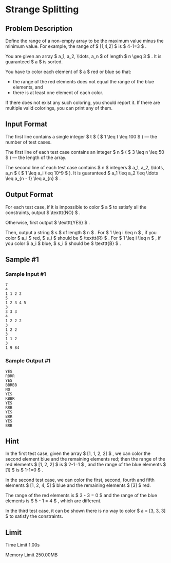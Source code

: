 # Strange Splitting

## Problem Description

Define the range of a non-empty array to be the maximum value minus the minimum value. For example, the range of $ [1,4,2] $ is $ 4-1=3 $ .

You are given an array $ a_1, a_2, \ldots, a_n $ of length $ n \geq 3 $ . It is guaranteed $ a $ is sorted.

You have to color each element of $ a $ red or blue so that:

- the range of the red elements does not equal the range of the blue elements, and
- there is at least one element of each color.

If there does not exist any such coloring, you should report it. If there are multiple valid colorings, you can print any of them.

## Input Format

The first line contains a single integer $ t $ ( $ 1 \leq t \leq 100 $ ) — the number of test cases.

The first line of each test case contains an integer $ n $ ( $ 3 \leq n \leq 50 $ ) — the length of the array.

The second line of each test case contains $ n $ integers $ a_1, a_2, \ldots, a_n $ ( $ 1 \leq a_i \leq 10^9 $ ). It is guaranteed $ a_1 \leq a_2 \leq \ldots \leq a_{n - 1} \leq a_{n} $ .

## Output Format

For each test case, if it is impossible to color $ a $ to satisfy all the constraints, output $ \texttt{NO} $ .

Otherwise, first output $ \texttt{YES} $ .

Then, output a string $ s $ of length $ n $ . For $ 1 \leq i \leq n $ , if you color $ a_i $ red, $ s_i $ should be $ \texttt{R} $ . For $ 1 \leq i \leq n $ , if you color $ a_i $ blue, $ s_i $ should be $ \texttt{B} $ .

## Sample #1

### Sample Input #1

```
7
4
1 1 2 2
5
1 2 3 4 5
3
3 3 3
4
1 2 2 2
3
1 2 2
3
1 1 2
3
1 9 84
```

### Sample Output #1

```
YES
RBRR
YES
BBRBB
NO
YES
RBBR
YES
RRB
YES
BRR
YES
BRB
```

## Hint

In the first test case, given the array $ [1, 1, 2, 2] $ , we can color the second element blue and the remaining elements red; then the range of the red elements $ [1, 2, 2] $ is $ 2-1=1 $ , and the range of the blue elements $ [1] $ is $ 1-1=0 $ .

In the second test case, we can color the first, second, fourth and fifth elements $ [1, 2, 4, 5] $ blue and the remaining elements $ [3] $ red.

The range of the red elements is $ 3 - 3 = 0 $ and the range of the blue elements is $ 5 - 1 = 4 $ , which are different.

In the third test case, it can be shown there is no way to color $ a = [3, 3, 3] $ to satisfy the constraints.

## Limit



Time Limit
1.00s

Memory Limit
250.00MB